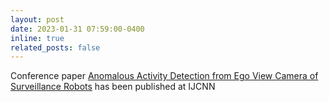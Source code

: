 ```yaml
---
layout: post
date: 2023-01-31 07:59:00-0400
inline: true
related_posts: false
---
```


Conference paper <a href='https://patents.google.com/patent/US20240177488A1/en'>	Anomalous Activity Detection from Ego View Camera of Surveillance Robots</a> has been published at IJCNN
